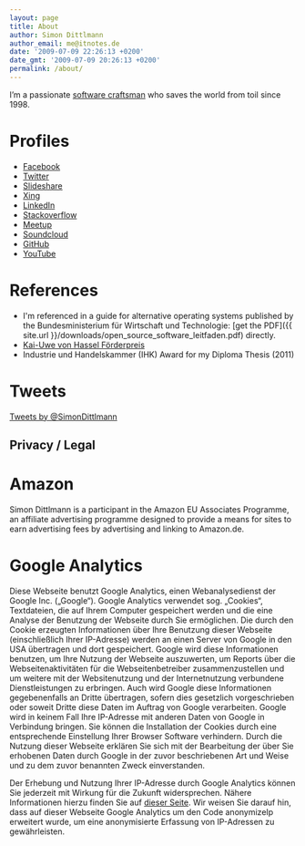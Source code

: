 ```yaml
---
layout: page
title: About
author: Simon Dittlmann
author_email: me@itnotes.de
date: '2009-07-09 22:26:13 +0200'
date_gmt: '2009-07-09 20:26:13 +0200'
permalink: /about/
---
```


I’m a passionate [software craftsman](http://manifesto.softwarecraftsmanship.org/) who saves the world from toil since 1998.

# Profiles

* [Facebook](https://www.facebook.com/simon.dittlmann)
* [Twitter](https://twitter.com/SimonDittlmann)
* [Slideshare](http://www.slideshare.net/Pindar)
* [Xing](https://www.xing.com/profile/Simon_Dittlmann)
* [LinkedIn](https://de.linkedin.com/in/simondittlmann)
* [Stackoverflow](http://stackoverflow.com/users/424243/simon)
* [Meetup](http://www.meetup.com/members/91221122/)
* [Soundcloud](https://soundcloud.com/simon-dittlmann)
* [GitHub](https://github.com/Pindar)
* [YouTube](https://www.youtube.com/channel/UCr6tpd91790-GYpk-lT0Xkw)

<script type="application/ld+json">

{
  "@context": "http://schema.org",
  "@type": "Person",
  "name": "Simon Dittlmann",
  "url": "http://www.itnotes.de",
  "sameAs": [
    "https://www.facebook.com/simon.dittlmann",
    "https://twitter.com/SimonDittlmann",
    "https://de.linkedin.com/in/simondittlmann",
    "https://soundcloud.com/simon-dittlmann",
    "https://github.com/Pindar",
    "https://www.xing.com/profile/Simon_Dittlmann",
    "https://www.youtube.com/channel/UCr6tpd91790-GYpk-lT0Xkw"
  ]
}
</script>

# References

* I'm referenced in a guide for alternative operating systems published by the Bundesministerium für Wirtschaft und Technologie: [get the PDF]({{ site.url }}/downloads/open_source_software_leitfaden.pdf) directly.
* [Kai-Uwe von Hassel Förderpreis](https://www.domspatzen.de/chor/institutionen/kai-uwe-von-hassel-stiftung.html)
* Industrie und Handelskammer (IHK) Award for my Diploma Thesis (2011)

# Tweets

<a class="twitter-timeline" data-dnt="true" href="https://twitter.com/SimonDittlmann" data-widget-id="500267408301375488">Tweets by @SimonDittlmann</a>
<script>!function(d,s,id){var js,fjs=d.getElementsByTagName(s)[0],p=/^http:/.test(d.location)?'http':'https';if(!d.getElementById(id)){js=d.createElement(s);js.id=id;js.src=p+"://platform.twitter.com/widgets.js";fjs.parentNode.insertBefore(js,fjs);}}(document,"script","twitter-wjs");</script>

## Privacy / Legal

# Amazon
Simon Dittlmann is a participant in the Amazon EU Associates Programme, an affiliate advertising programme designed to provide a means for sites to earn advertising fees by advertising and linking to Amazon.de.

# Google Analytics
Diese Webseite benutzt Google Analytics, einen Webanalysedienst der Google Inc. („Google“). Google Analytics verwendet sog. „Cookies“, Textdateien, die auf Ihrem Computer gespeichert werden und die eine Analyse der Benutzung der Webseite durch Sie ermöglichen. Die durch den Cookie erzeugten Informationen über Ihre Benutzung dieser Webseite (einschließlich Ihrer IP-Adresse) werden an einen Server von Google in den USA übertragen und dort gespeichert. Google wird diese Informationen benutzen, um Ihre Nutzung der Webseite auszuwerten, um Reports über die Webseitenaktivitäten für die Webseitenbetreiber zusammenzustellen und um weitere mit der Websitenutzung und der Internetnutzung verbundene Dienstleistungen zu erbringen. Auch wird Google diese Informationen gegebenenfalls an Dritte übertragen, sofern dies gesetzlich vorgeschrieben oder soweit Dritte diese Daten im Auftrag von Google verarbeiten. Google wird in keinem Fall Ihre IP-Adresse mit anderen Daten von Google in Verbindung bringen. Sie können die Installation der Cookies durch eine entsprechende Einstellung Ihrer Browser Software verhindern. Durch die Nutzung dieser Webseite erklären Sie sich mit der Bearbeitung der über Sie erhobenen Daten durch Google in der zuvor beschriebenen Art und Weise und zu dem zuvor benannten Zweck einverstanden.

Der Erhebung und Nutzung Ihrer IP-Adresse durch Google Analytics können Sie jederzeit mit Wirkung für die Zukunft widersprechen. Nähere Informationen hierzu finden Sie auf [dieser Seite](https://tools.google.com/dlpage/gaoptout?hl=en). Wir weisen Sie darauf hin, dass auf dieser Webseite Google Analytics um den Code anonymizeIp erweitert wurde, um eine anonymisierte Erfassung von IP-Adressen zu gewährleisten.
